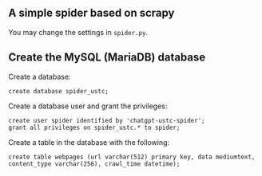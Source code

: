## A simple spider based on scrapy

You may change the settings in `spider.py`.

## Create the MySQL (MariaDB) database

Create a database:

```
create database spider_ustc;
```

Create a database user and grant the privileges:

```
create user spider identified by 'chatgpt-ustc-spider';
grant all privileges on spider_ustc.* to spider;
```

Create a table in the database with the following:

```
create table webpages (url varchar(512) primary key, data mediumtext, content_type varchar(256), crawl_time datetime);
```
